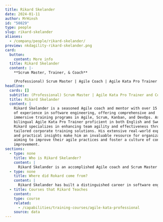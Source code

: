 ```yaml
---
title: Rikard Skelander
date: 2024-01-11
author: MrHinsh
id: "50829"
type: people
slug: rikard-skelander
aliases:
  - /company/people/rikard-skelander/
preview: nkdagility-rikard-skelander.png
card:
  button:
    content: More info
  title: Rikard Skelander
  content: |-
    **Scrum Master, Trainer, & Coach**

    (Professional) Scrum Master | Agile Coach | Agile Kata Pro Trainer
headline:
  cards: []
  subtitle: (Professional) Scrum Master | Agile Kata Pro Trainer and Coach
  title: Rikard Skelander
  content: |
    Rikard Skelander is a seasoned Agile coach and mentor with over 15 years
    of experience in software engineering, offering comprehensive and
    immersive training programs in Agile, Scrum, Kanban, and DevOps. As a
    bilingual Agile Kata Pro Trainer proficient in both English and Swedish,
    Rikard specializes in enhancing team agility and effectiveness through
    tailored corporate training solutions. His extensive real-world experience
    and practical insights make him an invaluable resource for organizations
    aiming to improve their agile practices and foster a culture of continuous
    improvement.
sections:
  - type: none
    title: Who is Rikard Skelander?
    content: |
      Rikard Skelander is an accomplished Agile coach and Scrum Master with over 15 years of experience in software engineering. He has served in various roles, including tester, test lead, and Scrum Master at Trygg-Hansa, one of Sweden's largest insurance companies. As an Agile Kata Pro Trainer, Rikard specializes in teaching the Agile Kata pattern, helping teams enhance their business agility through interactive and immersive training sessions.\r\n\r\nIn addition to his professional background, Rikard is a former high school teacher and a seasoned martial arts instructor. These experiences have enriched his teaching philosophy, emphasizing practical application, discipline, and continuous learning. Fluent in both English and Swedish, Rikard also contributes to the Agile community by providing bilingual training sessions and translating Agile materials into Swedish​.
  - type: none
    title: Where did Rokard come from?
    content: |
      Rikard Skelander has built a distinguished career in software engineering and Agile methodologies over the past 15 years. Starting as a tester and test lead, Rikard transitioned into Agile roles, becoming a certified Scrum Master. He currently serves as a Scrum Master at Trygg-Hansa, one of Sweden's largest insurance companies, where he helps teams adopt Agile practices to improve efficiency and product quality. Rikard's expertise extends to being an Agile Kata Pro Trainer, where he teaches the Agile Kata pattern through immersive and interactive training sessions, designed to enhance business agility and continuous improvement.\r\n\r\nIn addition to his professional achievements, Rikard is fluent in both English and Swedish, allowing him to offer bilingual training sessions. He has also contributed to the Agile community by translating the Agile Kata into Swedish. His background as a former high school teacher and martial arts instructor enriches his teaching philosophy, emphasizing practical application, discipline, and continuous learning. Rikard's comprehensive training and coaching services have made him a valuable asset to organizations seeking to improve their Agile practices​.
  - title: Courses that Rikard Teaches
    content:
    type: course
    related:
      - /capabilities/training-courses/agile-kata-professional
    source: data
---
```


